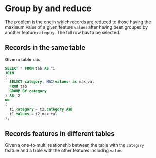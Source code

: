 # Group by and reduce
The problem is the one in which records are reduced to those having the maximum value of a given feature `values` after having been grouped by another feature `category`. The full row has to be selected.

## Records in the same table
Given a table `tab`:
```sql
SELECT * FROM tab AS t1
JOIN
(
  SELECT category, MAX(values) as max_val
  FROM tab
  GROUP BY category
) AS t2
ON
(
  t1.category = t2.category AND
  t1.values = t2.max_val
);
```
## Records features in different tables
Given a one-to-multi relationship between the table with the `category` feature and a table with the other features including `value`.

```sql

```
